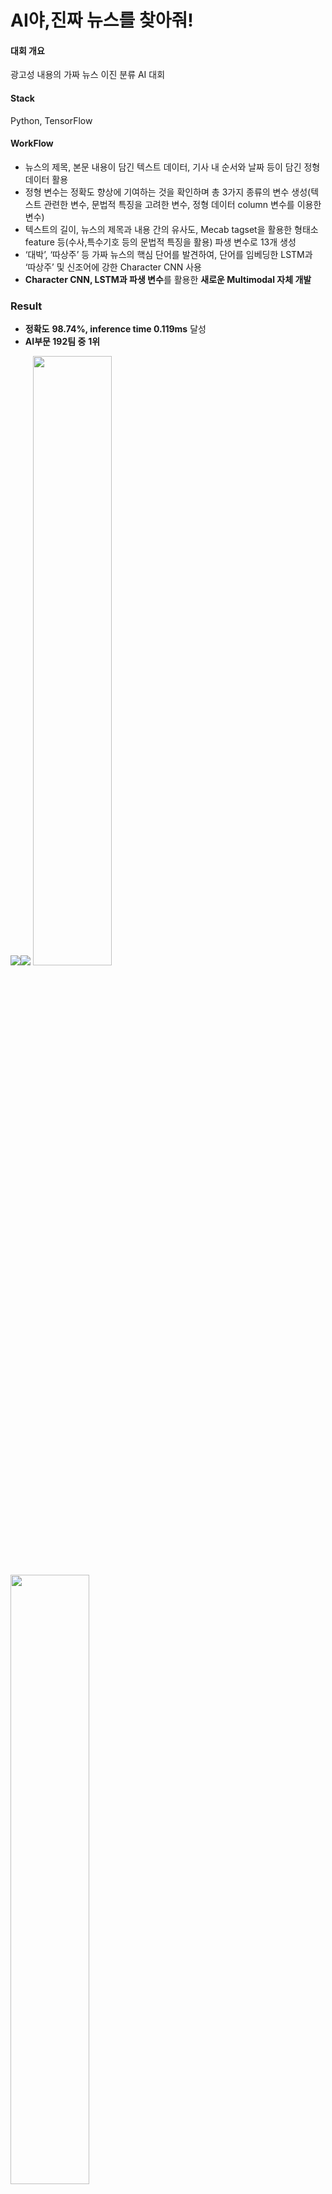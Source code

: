 # AI야,진짜 뉴스를 찾아줘!

#### 대회 개요
광고성 내용의 가짜 뉴스 이진 분류 AI 대회

#### Stack
Python, TensorFlow

#### WorkFlow
- 뉴스의 제목, 본문 내용이 담긴 텍스트 데이터, 기사 내 순서와 날짜 등이 담긴 정형 데이터 활용
- 정형 변수는 정확도 향상에 기여하는 것을 확인하며 총 3가지 종류의 변수 생성(텍스트 관련한 변수, 문법적 특징을 고려한 변수, 정형 데이터 column 변수를 이용한 변수)
- 텍스트의 길이, 뉴스의 제목과 내용 간의 유사도, Mecab tagset을 활용한 형태소 feature 등(수사,특수기호 등의 문법적 특징을 활용) 파생 변수로 13개 생성
- ‘대박’, ‘따상주’ 등 가짜 뉴스의 핵심 단어를 발견하여, 단어를 임베딩한 LSTM과 ‘따상주’ 및 신조어에 강한 Character CNN 사용
- **Character CNN, LSTM과 파생 변수**를 활용한 **새로운 Multimodal 자체 개발**

### Result
- **정확도** **98.74%, inference time 0.119ms** 달성
- **AI부문 192팀 중** **1위**

<img src="https://user-images.githubusercontent.com/77380514/223071573-9fa10730-15f3-4098-8b59-d38860452b63.jpg"></img><img src="https://user-images.githubusercontent.com/77380514/223071746-1e747196-9fc9-44d7-b4de-8cce0fa46b97.jpg"></img>
<img src="https://user-images.githubusercontent.com/77380514/223071764-7f132e06-df98-4310-a03c-89c5be6b95e5.jpg" width="50%"></img><img src="https://user-images.githubusercontent.com/77380514/223071771-8eae1288-f73a-4fd8-8721-8bd0929bc49c.jpg" width="50%"></img>
